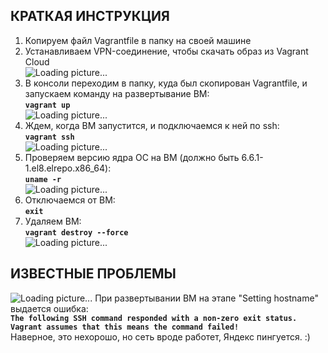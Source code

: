 <h2>КРАТКАЯ ИНСТРУКЦИЯ</h2>
<ol>
 <li>Копируем файл Vagrantfile в папку на своей машине</li>
 <li>Устанавливаем VPN-соединение, чтобы скачать образ из Vagrant Cloud
 <br><img src="https://habrastorage.org/webt/50/qf/do/50qfdoq1qh8sketwbe5p7f-h1jy.png" alt="Loading picture..."/></b>
 </li>
 <li>В консоли переходим в папку, куда был скопирован Vagrantfile, и запускаем команду на развертывание ВМ:<br><code><b>vagrant up</b></code>
 <br><img src="https://habrastorage.org/webt/jx/ww/ni/jxwwniiwtqhb3xiuldy_g1zrkb0.png" alt="Loading picture..."/></b>
 </li> 
 <li>Ждем, когда ВМ запустится, и подключаемся к ней по ssh:<br><code><b>vagrant ssh</b></code>
 <br><img src="https://habrastorage.org/webt/yu/89/rt/yu89rttspwemtxh-ctim2cwzgta.png" alt="Loading picture..."/></b>
 </li>
 <li>Проверяем версию ядра ОС на ВМ (должно быть 6.6.1-1.el8.elrepo.x86_64):<br><code><b>uname -r</b></code>
 <br><img src="https://habrastorage.org/webt/2c/av/bi/2cavbidc8cfz7ww68hadovsd4ie.png" alt="Loading picture..."/></b>
 </li>  
 <li>Отключаемся от ВМ:<br><code><b>exit</b></code></li>
 <li>Удаляем ВМ:<br><code><b>vagrant destroy --force</b></code>
 <br><img src="https://habrastorage.org/webt/lq/bw/c1/lqbwc1shu57lsfe-dmdch6rn5ck.png" alt="Loading picture..."/></b>
 </li>
</ol>
<h2>ИЗВЕСТНЫЕ ПРОБЛЕМЫ</h2>
<img src="https://habrastorage.org/webt/0j/o-/ai/0jo-aiy2lusmfwuycptxz-cib5y.png" alt="Loading picture..."/>
При развертывании ВМ на этапе "Setting hostname" выдается ошибка:
<br><code><b>The following SSH command responded with a non-zero exit status.
Vagrant assumes that this means the command failed!
</b></code>
Наверное, это нехорошо, но сеть вроде работет, Яндекс пингуется. :)
